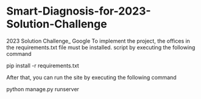 # Smart-Diagnosis-for-2023-Solution-Challenge
2023 Solution Challenge_ Google
To implement the project, the offices in the requirements.txt file must be installed. 
script  by executing the following command


pip install -r requirements.txt  

After that, you can run the site by executing the following command


python manage.py runserver

